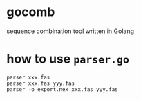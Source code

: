 # gocomb
sequence combination tool written in Golang

# how to use `parser.go`

```
parser xxx.fas
parser xxx.fas yyy.fas
parser -o export.nex xxx.fas yyy.fas
```
